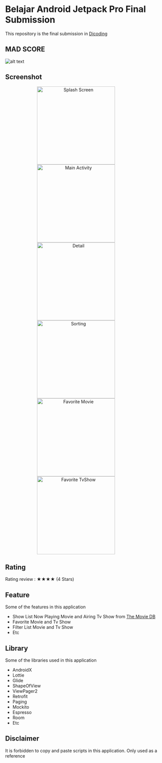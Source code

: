 # Belajar Android Jetpack Pro Final Submission

This repository is the final submission in [Dicoding](https://www.dicoding.com/academies/129)

## MAD SCORE
![alt text](https://github.com/MhmmdRFadhil/BAJP-Final-Submission/blob/master/screenshot/summary.png)

## Screenshot
<p align="center">
  <img src="/screenshot/Splashscreen.jpg"
        alt="Splash Screen"    
        style="margin-right: 50px;"    
        width="250" />
  <img src="/screenshot/Home.jpg"
        alt="Main Activity"    
        style="margin-right: 50px;"    
        width="250" />
  <img src="/screenshot/Detail.jpg"
        alt="Detail"    
        style="margin-right: 50px;"    
        width="250" />
  <img src="/screenshot/Sorting.jpg"
        alt="Sorting"    
        style="margin-right: 50px;"    
        width="250" />
  <img src="/screenshot/Favorite Movie.jpg"
        alt="Favorite Movie"    
        style="margin-right: 50px;"    
        width="250" />
  <img src="/screenshot/Favorite TvShow.jpg"
        alt="Favorite TvShow"    
        style="margin-right: 50px;"    
        width="250" />    
</p>

## Rating
Rating review : ★★★★ (4 Stars)

## Feature 
Some of the features in this application
- Show List Now Playing Movie and Airing Tv Show from [The Movie DB](https://www.themoviedb.org/)
- Favorite Movie and Tv Show
- Filter List Movie and Tv Show
- Etc

## Library 
Some of the libraries used in this application
- AndroidX
- Lottie
- Glide
- ShapeOfView
- ViewPager2
- Retrofit
- Paging 
- Mockito
- Espresso
- Room
- Etc

## Disclaimer 
It is forbidden to copy and paste scripts in this application. Only used as a reference
